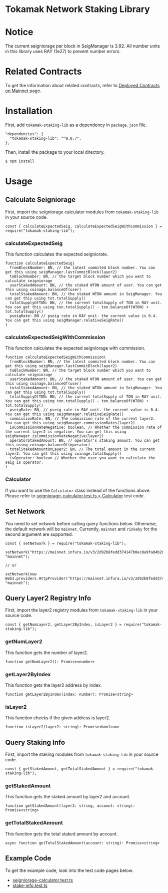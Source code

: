 # Tokamak Network Staking Library

# Notice
The current seigniorage per block in SeigManager is 3.92.
All number units in this library uses RAY (1e27) to prevent number errors.

# Related Contracts
To get the information about related contracts, refer to [Deployed Contracts on Mainnet] page.

# Installation
First, add `tokamak-staking-lib` as a dependency in `package.json` file.
```
"dependencies": {
  "tokamak-staking-lib": "^0.0.7",
},
```

Then, install the package to your local directory.
```sh
$ npm install
```

# Usage
## Calculate Seigniorage
First, import the seigniorage calculator modules from `tokamak-staking-lib` in your source code.
```
const { calculateExpectedSeig, calculateExpectedSeigWithCommission } = require("tokamak-staking-lib");
```

### calculateExpectedSeig
This function calculates the expected seigniorate.
```
function calculateExpectedSeig(
  fromBlockNumber: BN, // the latest commited block number. You can get this using seigManager.lastCommitBlock(layer2)
  toBlockNumber: BN, // the target block number which you want to calculate seigniorage
  userStakedAmount: BN, // the staked WTON amount of user. You can get this using coinage.balanceOf(user)
  totalStakedAmount: BN, // the staked WTON amount in SeigManager. You can get this using tot.totalSupply()
  totalSupplyOfTON: BN, // the current totalSupply of TON in RAY unit. You can get this using ton.totalSupply() - ton.balanceOf(WTON) + tot.totalSupply()
  pseigRate: BN // pseig rate in RAY unit. the current value is 0.4. You can get this using seigManager.relativeSeigRate()
)
```

### calculateExpectedSeigWithCommission
This function calculates the expected seigniorage with commission.
```
function calculateExpectedSeigWithCommission(
  fromBlockNumber: BN, // the latest commited block number. You can get this using seigManager.lastCommitBlock(layer2)
  toBlockNumber: BN, // the target block number which you want to calculate seigniorage
  userStakedAmount: BN, // the staked WTON amount of user. You can get this using coinage.balanceOf(user)
  totalStakedAmount: BN, // the staked WTON amount in SeigManager. You can get this using tot.totalSupply()
  totalSupplyOfTON: BN, // the current totalSupply of TON in RAY unit. You can get this using ton.totalSupply() - ton.balanceOf(WTON) + tot.totalSupply()
  pseigRate: BN, // pseig rate in RAY unit. the current value is 0.4. You can get this using seigManager.relativeSeigRate()
  commissionRate: BN, // The commission rate of the current layer2. You can get this using seigManager.commissionRates(layer2)
  isCommissionRateNegative: boolean, // Whether the commission rate of the current layer2 is negative. You can get this using seigManager.isCommissionRateNegative(layer2)
  operatorStakedAmount: BN, // operator's staking amount. You can get this using coinage.balanceOf(operator)
  totalStakedAmountOnLayer2: BN, // The total amount in the current layer2. You can get this using coinage.totalSupply()
  isOperator: boolean // Whether the user you want to calculate the seig is operator.
)
```

### Calculator
If you want to use the `Calculator` class instead of the functions above. Please refer to [seigniorage-calculator.test.ts > Calculator] test code.

## Set Network
You need to set network before calling query functions below. Otherwise, the default network will be `mainnet`. Currently, `mainnet` and `rinkeby` for the second argument are supported.
```
const { setNetwork } = require("tokamak-staking-lib");

setNetwork("https://mainnet.infura.io/v3/2d92b8fedd374147b0ec8a9fa04b2839", "mainnet");

// or

setNetwork(new Web3.providers.HttpProvider("https://mainnet.infura.io/v3/2d92b8fedd374147b0ec8a9fa04b2839"), "mainnet");
```

## Query Layer2 Registry Info
First, import the layer2 registry modules from `tokamak-staking-lib` in your source code.
```
const { getNumLayer2, getLayer2ByIndex, isLayer2 } = require("tokamak-staking-lib");
```

### getNumLayer2
This function gets the number of layer2.
```
function getNumLayer2(): Promise<number>
```

### getLayer2ByIndex
This function gets the layer2 address by index.
```
function getLayer2ByIndex(index: number): Promise<string>
```

### isLayer2
This function checks if the given address is layer2.
```
function isLayer2(layer2: string): Promise<boolean>
```

## Query Staking Info
First, import the staking modules from `tokamak-staking-lib` in your source code.
```
const { getStakedAmount, getTotalStakedAmount } = require("tokamak-staking-lib");
```

### getStakedAmount
This function gets the staked amount by layer2 and account.
```
function getStakedAmount(layer2: string, account: string): Promise<string>
```

### getTotalStakedAmount
This function gets the total staked amount by account.
```
async function getTotalStakedAmount(account: string): Promise<string>
```

## Example Code
To get the example code, look into the test code pages below.
- [seigniorage-calculator.test.ts]
- [stake-info.test.ts]

[Deployed Contracts on Mainnet]: <https://github.com/Onther-Tech/plasma-evm-contracts#deployed-contracts-on-mainnet>
[seigniorage-calculator.test.ts]: <test/seigniorage-calculator.test.ts>
[seigniorage-calculator.test.ts > Calculator]: <test/seigniorage-calculator.test.ts#L56-L71>
[stake-info.test.ts]: <test/stake-info.test.ts>
